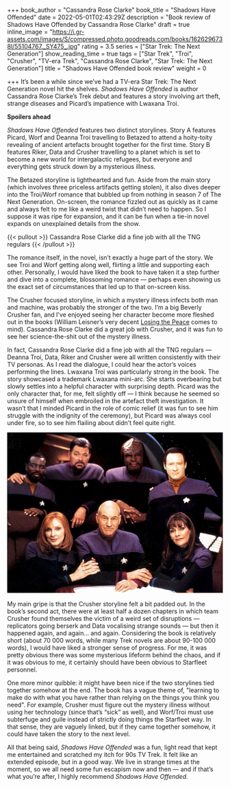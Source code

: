 +++
book_author = "Cassandra Rose Clarke"
book_title = "Shadows Have Offended"
date = 2022-05-01T02:43:29Z
description = "Book review of Shadows Have Offended by Cassandra Rose Clarke"
draft = true
inline_image = "https://i.gr-assets.com/images/S/compressed.photo.goodreads.com/books/1626296738l/55104767._SY475_.jpg"
rating = 3.5
series = ["Star Trek: The Next Generation"]
show_reading_time = true
tags = ["Star Trek", "Troi", "Crusher", "TV-era Trek", "Cassandra Rose Clarke", "Star Trek: The Next Generation"]
title = "Shadows Have Offended book review"
weight = 0

+++
It’s been a while since we’ve had a TV-era Star Trek: The Next Generation novel hit the shelves. _Shadows Have Offended_ is author Cassandra Rose Clarke’s Trek debut and features a story involving art theft, strange diseases and Picard’s impatience with Lwaxana Troi.

**Spoilers ahead**

<!--more-->

_Shadows Have Offended_ features two distinct storylines. Story A features Picard, Worf and Deanna Troi travelling to Betazed to attend a hoity-toity revealing of ancient artefacts brought together for the first time. Story B features Riker, Data and Crusher travelling to a planet which is set to become a new world for intergalactic refugees, but everyone and everything gets struck down by a mysterious illness.

The Betazed storyline is lighthearted and fun. Aside from the main story (which involves three priceless artifacts getting stolen), it also dives deeper into the Troi/Worf romance that bubbled up from nothing in season 7 of The Next Generation. On-screen, the romance fizzled out as quickly as it came and always felt to me like a weird twist that didn’t need to happen. So I suppose it was ripe for expansion, and it can be fun when a tie-in novel expands on unexplained details from the show.

{{< pullout >}}
Cassandra Rose Clarke did a fine job with all the TNG regulars
{{< /pullout >}}

The romance itself, in the novel, isn’t exactly a huge part of the story. We see Troi and Worf getting along well, flirting a little and supporting each other. Personally, I would have liked the book to have taken it a step further and dive into a complete, blossoming romance — perhaps even showing us the exact set of circumstances that led up to that on-screen kiss.

The Crusher focused storyline, in which a mystery illness infects both man and machine, was probably the stronger of the two. I’m a big Beverly Crusher fan, and I’ve enjoyed seeing her character become more fleshed out in the books (William Leisner’s very decent [Losing the Peace](https://scifibooks.club/reviews/star-trek-the-next-generation-losing-the-peace-book-review/) comes to mind). Cassandra Rose Clarke did a great job with Crusher, and it was fun to see her science-the-shit out of the mystery illness.

In fact, Cassandra Rose Clarke did a fine job with all the TNG regulars — Deanna Troi, Data, Riker and Crusher were all written consistently with their TV personas. As I read the dialogue, I could hear the actor’s voices performing the lines. Lwaxana Troi was particularly strong in the book. The story showcased a trademark Lwaxana mini-arc. She starts overbearing but slowly settles into a helpful character with surprising depth. Picard was the only character that, for me, felt slightly off — I think because he seemed so unsure of himself when embroiled in the artefact theft investigation. It wasn’t that I minded Picard in the role of comic relief (it was fun to see him struggle with the indignity of the ceremony), but Picard was always cool under fire, so to see him flailing about didn’t feel quite right.

![](/uploads/cassandra_rose_clarke_shadows_offended.jpeg)

My main gripe is that the Crusher storyline felt a bit padded out. In the book’s second act, there were at least half a dozen chapters in which team Crusher found themselves the victim of a weird set of disruptions — replicators going berserk and Data vocalising strange sounds — but then it happened again, and again… and again. Considering the book is relatively short (about 70 000 words, while many Trek novels are about 90-100 000 words), I would have liked a stronger sense of progress. For me, it was pretty obvious there was some mysterious lifeform behind the chaos, and if it was obvious to me, it certainly should have been obvious to Starfleet personnel.

One more minor quibble: it might have been nice if the two storylines tied together somehow at the end. The book has a vague theme of, "learning to make do with what you have rather than relying on the things you think you need". For example, Crusher must figure out the mystery illness without using her technology (since that’s “sick” as well), and Worf/Troi must use subterfuge and guile instead of strictly doing things the Starfleet way. In that sense, they are vaguely linked, but if they came together somehow, it could have taken the story to the next level.

All that being said, _Shadows Have Offended_ was a fun, light read that kept me entertained and scratched my itch for 90s TV Trek. It felt like an extended episode, but in a good way. We live in strange times at the moment, so we all need some fun escapism now and then — and if that’s what you’re after, I highly recommend _Shadows Have Offended._